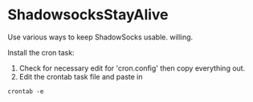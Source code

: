 # ShadowsocksStayAlive
Use various ways to keep ShadowSocks usable. willing.


Install the cron task:

1. Check for necessary edit for 'cron.config' then copy everything out.
2. Edit the crontab task file and paste in

  ```
  crontab -e
  ```
